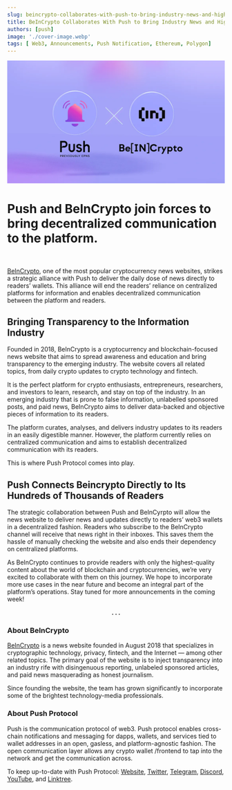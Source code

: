 ```yaml
---
slug: beincrypto-collaborates-with-push-to-bring-industry-news-and-high-quality-content-directly-to
title: BeInCrypto Collaborates With Push to Bring Industry News and High-Quality Content Directly to Readers’ Wallets
authors: [push]
image: './cover-image.webp'
tags: [ Web3, Announcements, Push Notification, Ethereum, Polygon]
---
```


![Cover image of BeInCrypto Collaborates With Push to Bring Industry News and High-Quality Content Directly to Readers’ Wallets](./cover-image.webp)

<!--customheaderpoint-->
# Push and BeInCrypto join forces to bring decentralized communication to the platform.
<br/>

[BeInCrypto](https://beincrypto.com/), one of the most popular cryptocurrency news websites, strikes a strategic alliance with Push to deliver the daily dose of news directly to readers’ wallets. This alliance will end the readers’ reliance on centralized platforms for information and enables decentralized communication between the platform and readers.

<!--truncate-->

## Bringing Transparency to the Information Industry
Founded in 2018, BeInCrypto is a cryptocurrency and blockchain-focused news website that aims to spread awareness and education and bring transparency to the emerging industry. The website covers all related topics, from daily crypto updates to crypto technology and fintech.

It is the perfect platform for crypto enthusiasts, entrepreneurs, researchers, and investors to learn, research, and stay on top of the industry. In an emerging industry that is prone to false information, unlabelled sponsored posts, and paid news, BeInCrypto aims to deliver data-backed and objective pieces of information to its readers.

The platform curates, analyses, and delivers industry updates to its readers in an easily digestible manner. However, the platform currently relies on centralized communication and aims to establish decentralized communication with its readers.

This is where Push Protocol comes into play.

## Push Connects Beincrypto Directly to Its Hundreds of Thousands of Readers
The strategic collaboration between Push and BeInCyrpto will allow the news website to deliver news and updates directly to readers’ web3 wallets in a decentralized fashion. Readers who subscribe to the BeInCrypto channel will receive that news right in their inboxes. This saves them the hassle of manually checking the website and also ends their dependency on centralized platforms.

As BeInCrypto continues to provide readers with only the highest-quality content about the world of blockchain and cryptocurrencies, we’re very excited to collaborate with them on this journey. We hope to incorporate more use cases in the near future and become an integral part of the platform’s operations. Stay tuned for more announcements in the coming week!

<center><b>.  .  .</b></center>

### About BeInCrypto
[BeInCrypto](https://beincrypto.com/) is a news website founded in August 2018 that specializes in cryptographic technology, privacy, fintech, and the Internet — among other related topics. The primary goal of the website is to inject transparency into an industry rife with disingenuous reporting, unlabeled sponsored articles, and paid news masquerading as honest journalism.

Since founding the website, the team has grown significantly to incorporate some of the brightest technology-media professionals.



### About Push Protocol

Push is the communication protocol of web3. Push protocol enables cross-chain notifications and messaging for dapps, wallets, and services tied to wallet addresses in an open, gasless, and platform-agnostic fashion. The open communication layer allows any crypto wallet /frontend to tap into the network and get the communication across.

To keep up-to-date with Push Protocol: [Website](https://push.org/), [Twitter](https://twitter.com/pushprotocol), [Telegram](https://t.me/epnsproject), [Discord](https://discord.gg/pushprotocol), [YouTube](https://www.youtube.com/c/EthereumPushNotificationService), and [Linktree](https://linktr.ee/pushprotocol).
